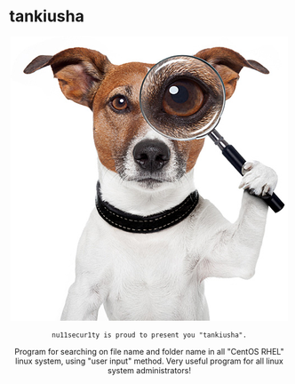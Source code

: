# tankiusha

<center>
<img src="https://raw.githubusercontent.com/nu11secur1ty/tankiusha/master/tankiusha.jpg">
<center/>

```
nu11secur1ty is proud to present you "tankiusha".
```
Program for searching on file name and folder name in all "CentOS RHEL" linux system, using "user input" method.
Very useful program for all linux system administrators!


